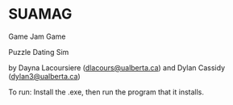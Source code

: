 # SUAMAG
Game Jam Game
 
Puzzle Dating Sim

by Dayna Lacoursiere (dlacours@ualberta.ca)
and Dylan Cassidy (dylan3@ualberta.ca)

To run:
Install the .exe, then run the program that it installs.